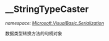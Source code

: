 ﻿# __StringTypeCaster
_namespace: <a href="#" onClick="load('/docs/Microsoft.VisualBasic.Serialization/index.md')">Microsoft.VisualBasic.Serialization</a>_

数据类型转换方法的句柄对象




